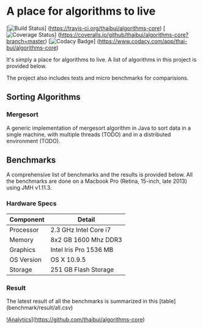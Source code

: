 ﻿# A place for algorithms to live

[![Build Status](https://travis-ci.org/thaibui/algorithms-core.svg?branch=master)]
(https://travis-ci.org/thaibui/algorithms-core)
[![Coverage Status](https://coveralls.io/repos/github/thaibui/algorithms-core/badge.svg?branch=master)]
(https://coveralls.io/github/thaibui/algorithms-core?branch=master)
[![Codacy Badge](https://api.codacy.com/project/badge/grade/62844e59eb9f4dd5835e2ede39360d7a)]
(https://www.codacy.com/app/thai-bui/algorithms-core)

It's simply a place for algorithms to live. A list of algorithms in this project
is provided below.

The project also includes tests and micro benchmarks for comparisions.

## Sorting Algorithms

### Mergesort

A generic implementation of mergesort algorithm in Java to sort data in a
single machine, with multiple threads (TODO) and in a distributed environment (TODO).  

## Benchmarks

A comprehensive list of benchmarks and the results is provided below. All the benchmarks
are done on a Macbook Pro (Retina, 15-inch, late 2013) using JMH v1.11.3. 

### Hardware Specs

Component    |  Detail 
-------------|---------
Processor    | 2.3 GHz Intel Core i7
Memory       | 8x2 GB 1600 Mhz DDR3
Graphics     | Intel Iris Pro 1536 MB
OS Version   | OS X 10.9.5
Storage      | 251 GB Flash Storage

### Result

The latest result of all the benchmarks is summarized in this [table]
(benchmark/result/all.csv)

[!Analytics](https://ga-beacon.appspot.com/UA-75323672-2/github/thaibui/algorithms-core)](https://github.com/thaibui/algorithms-core)
